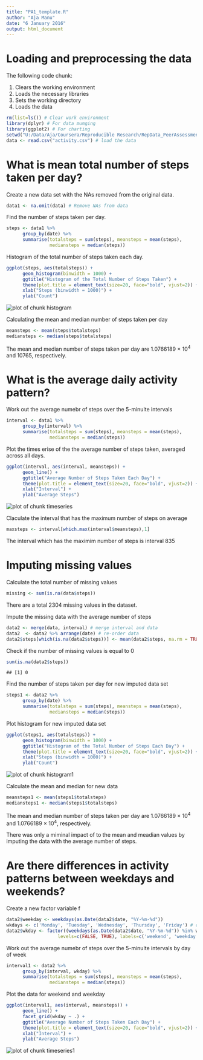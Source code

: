```yaml
---
title: "PA1_template.R"
author: "Aja Manu"
date: "6 January 2016"
output: html_document
---
```


# Loading and preprocessing the data

The following code chunk:  
1. Clears the working environment  
2. Loads the necessary libraries  
3. Sets the working directory  
4. Loads the data

```r
rm(list=ls()) # Clear work environment
library(dplyr) # For data mumging
library(ggplot2) # For charting
setwd("U:/Data/Aja/Coursera/Reproducible Research/RepData_PeerAssessment1") # Set the WD
data <- read.csv("activity.csv") # load the data
```

# What is mean total number of steps taken per day?

Create a new data set with the NAs removed from the original data.

```r
data1 <- na.omit(data) # Remove NAs from data
```

Find the number of steps taken per day.

```r
steps <- data1 %>% 
      group_by(date) %>%
      summarise(totalsteps = sum(steps), meansteps = mean(steps),
                mediansteps = median(steps))
```

Histogram of the total number of steps taken each day.

```r
ggplot(steps, aes(totalsteps)) +
      geom_histogram(binwidth = 1000) +
      ggtitle("Histogram of the Total Number of Steps Taken") +
      theme(plot.title = element_text(size=20, face="bold", vjust=2)) +
      xlab("Steps (binwidth = 1000)") +
      ylab("Count")
```

![plot of chunk histogram](figure/histogram-1.png) 

Calculating the mean and median number of steps taken per day

```r
meansteps <- mean(steps$totalsteps)
mediansteps <- median(steps$totalsteps)
```

The mean and median number of steps taken per day are 1.0766189 &times; 10<sup>4</sup>
and 10765, respectively.

# What is the average daily activity pattern?

Work out the average numebr of steps over the 5-minulte intervals

```r
interval <- data1 %>% 
      group_by(interval) %>%
      summarise(totalsteps = sum(steps), meansteps = mean(steps),
                mediansteps = median(steps))
```

Plot the times erise of the the average number of steps taken, averaged across all days.

```r
ggplot(interval, aes(interval, meansteps)) +
      geom_line() +
      ggtitle("Average Number of Steps Taken Each Day") +
      theme(plot.title = element_text(size=20, face="bold", vjust=2)) +
      xlab("Interval") +
      ylab("Average Steps")
```

![plot of chunk timeseries](figure/timeseries-1.png) 

Claculate the interval that has the maximum number of steps on average

```r
maxsteps <- interval[which.max(interval$meansteps),1]
```

The interval which has the maximim number of steps is interval 835

# Imputing missing values

Calculate the total number of missing values

```r
missing <- sum(is.na(data$steps))
```

There are a total 2304 missing values in the dataset.

Impute the missing data with the average number of steps

```r
data2 <- merge(data, interval) # merge interval and data
data2  <- data2 %>% arrange(date) # re-order data
data2$steps[which(is.na(data2$steps))] <- mean(data2$steps, na.rm = TRUE)
```

Check if the number of missing values is equal to 0

```r
sum(is.na(data2$steps))
```

```
## [1] 0
```

Find the number of steps taken per day for new imputed data set

```r
steps1 <- data2 %>% 
      group_by(date) %>%
      summarise(totalsteps = sum(steps), meansteps = mean(steps),
                mediansteps = median(steps))
```

Plot histogram for new imputed data set

```r
ggplot(steps1, aes(totalsteps)) +
      geom_histogram(binwidth = 1000) +
      ggtitle("Histogram of the Total Number of Steps Each Day") +
      theme(plot.title = element_text(size=20, face="bold", vjust=2)) +
      xlab("Steps (binwidth = 1000)") +
      ylab("Count")
```

![plot of chunk histogram1](figure/histogram1-1.png) 

Calculate the mean and median for new data

```r
meansteps1 <- mean(steps1$totalsteps)
mediansteps1 <- median(steps1$totalsteps)
```

The mean and median number of steps taken per day are 1.0766189 &times; 10<sup>4</sup>
and 1.0766189 &times; 10<sup>4</sup>, respectively.

There was only a miminal impact of to the mean and meadian values by imputing 
the data with the average number of steps.

# Are there differences in activity patterns between weekdays and weekends?

Create a new factor variable f

```r
data2$weekday <- weekdays(as.Date(data2$date, "%Y-%m-%d"))
wkdays <- c('Monday', 'Tuesday', 'Wednesday', 'Thursday', 'Friday') # create a vector of weekdays
data2$wkday <- factor((weekdays(as.Date(data2$date, "%Y-%m-%d")) %in% wkdays), 
                   levels=c(FALSE, TRUE), labels=c('weekend', 'weekday'))
```

Work out the average numebr of steps over the 5-minulte intervals by day of week

```r
interval1 <- data2 %>% 
      group_by(interval, wkday) %>%
      summarise(totalsteps = sum(steps), meansteps = mean(steps),
                mediansteps = median(steps))
```

Plot the data for weekend and weekday

```r
ggplot(interval1, aes(interval, meansteps)) +
      geom_line() +
      facet_grid(wkday ~ .) +
      ggtitle("Average Number of Steps Taken Each Day") +
      theme(plot.title = element_text(size=20, face="bold", vjust=2)) +
      xlab("Interval") +
      ylab("Average Steps")
```

![plot of chunk timeseries1](figure/timeseries1-1.png) 
